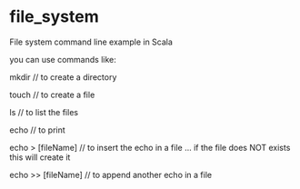# file_system
File system command line example in Scala

you can use commands like:

mkdir // to create a directory

touch // to create a file

ls // to list the files

echo // to print 

echo > [fileName] // to insert the echo in a file ... if the file does NOT exists this will create it

echo >> [fileName] // to append another echo in a file
